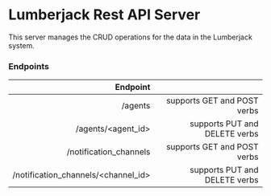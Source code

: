# Lumberjack Rest API Server

This server manages the CRUD operations for the data in the Lumberjack system.

### Endpoints

| Endpoint | |
| --------------------------:| -----:|
| /agents                             |supports GET and POST verbs|
| /agents/<agent_id>                  |supports PUT and DELETE verbs |
| /notification_channels              |supports GET and POST verbs |
| /notification_channels/<channel_id> |supports PUT and DELETE verbs |



